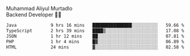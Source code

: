 Muhammad Aliyul Murtadlo
<br>
Backend Developer 👨‍💻
<br>
<!--START_SECTION:waka-->

```txt
Java             9 hrs 16 mins   ███████████████░░░░░░░░░░   59.66 %
TypeScript       2 hrs 39 mins   ████▒░░░░░░░░░░░░░░░░░░░░   17.08 %
JSON             1 hr 12 mins    ██░░░░░░░░░░░░░░░░░░░░░░░   07.81 %
PHP              1 hr 4 mins     █▓░░░░░░░░░░░░░░░░░░░░░░░   06.89 %
HTML             24 mins         ▓░░░░░░░░░░░░░░░░░░░░░░░░   02.58 %
```

<!--END_SECTION:waka-->
